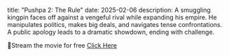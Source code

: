 title: "Pushpa 2: The Rule"
date: 2025-02-06
description: A smuggling kingpin faces off against a vengeful rival while expanding his empire. He manipulates politics, makes big deals, and navigates tense confrontations. A public apology leads to a dramatic showdown, ending with challenge.


🎦Stream the movie for free [Click Here](https://cinegorilla.com/movie/pushpa-2-the-rule/)

